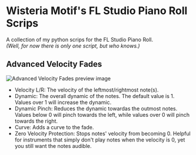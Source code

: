 # Wisteria Motif's FL Studio Piano Roll Scrips
A collection of my python scrips for the FL Studio Piano Roll.   
*(Well, for now there is only one script, but who knows.)*

## Advanced Velocity Fades
![Advanced Velocity Fades preview image](https://github.com/WisteriaMotif/FL_Studio_Piano_Roll_Scripts/assets/143191748/d9076409-efb6-40c7-8eb1-8c1b2ed96f4b)

- Velocity L/R: The velocity of the leftmost/rightmost note(s).
- Dynamic: The overall dynamic of the notes. The default value is 1. Values over 1 will increase the dynamic.
- Dynamic Pinch: Reduces the dynamic towardas the outmost notes. Values below 0 will pinch towards the left, while values over 0 will pinch towards the right.
- Curve: Adds a curve to the fade.
- Zero Velocity Protection: Stops notes' velocity from becoming 0. Helpful for instruments that simply don't play notes when the velocity is 0, yet you still want the notes audible.
